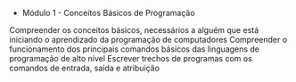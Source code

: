 * Módulo 1 - Conceitos Básicos de Programação

Compreender os conceitos básicos, necessários a alguém que está iniciando o aprendizado da programação de computadores
Compreender o funcionamento dos principais comandos básicos das linguagens de programação de alto nível
Escrever trechos de programas com os comandos de entrada, saída e atribuição
